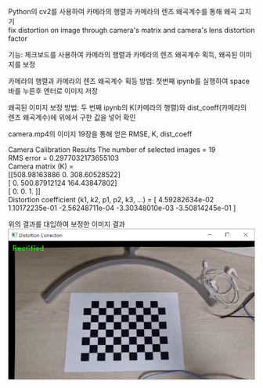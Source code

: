 Python의 cv2를 사용하여 카메라의 행렬과 카메라의 렌즈 왜곡계수를 통해 왜곡 고치기  
fix distortion on image through camera's matrix and camera's lens distortion factor

기능: 체크보드를 사용하여 카메라의 행렬과 카메라의 렌즈 왜곡계수 획득, 왜곡된 이미지를 보정  

카메라의 행렬과 카메라의 렌즈 왜곡계수 획등 방법: 첫번째 ipynb를 실행하여 space바를 누른후 엔터로 이미지 저장  

왜곡된 이미지 보정 방법: 두 번째 ipynb의 K(카메라의 행렬)와 dist_coeff(카메라의 렌즈 왜곡계수)에 위에서 구한 값을 넣어 확인  

camera.mp4의 이미지 19장을 통해 얻은 RMSE, K, dist_coeff   

Camera Calibration Results
The number of selected images = 19  
RMS error = 0.2977032173655103  
Camera matrix (K) =   
[[508.98163886   0.         308.60528522]  
 [  0.         500.87912124 164.43847802]  
 [  0.           0.           1.        ]]  
Distortion coefficient (k1, k2, p1, p2, k3, ...) = [ 4.59282634e-02  1.10172235e-01 -2.56248711e-04 -3.30348010e-03
 -3.50814245e-01
]  

위의 결과를 대입하여 보정한 이미지 결과  
![](rectified_image.png)  
